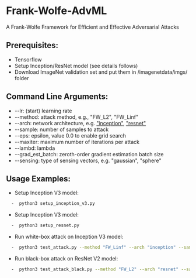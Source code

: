 # Frank-Wolfe-AdvML
A Frank-Wolfe Framework for Efficient and Effective Adversarial Attacks



## Prerequisites: 
* Tensorflow
* Setup Inception/ResNet model (see details follows)
* Download ImageNet validation set and put them in /imagenetdata/imgs/ folder

 
## Command Line Arguments:
* --lr: (start) learning rate 
* --method: attack method, e.g., "FW_L2", "FW_Linf"
* --arch: network architecture, e.g. ["inception"](https://arxiv.org/abs/1512.00567), ["resnet"](https://arxiv.org/abs/1603.05027) 
* --sample: number of samples to attack
* --eps: epsilon, value 0.0 to enable grid search
* --maxiter: maximum number of iterations per attack
* --lambd: lambda
* --grad_est_batch: zeroth-order gradient estimation batch size
* --sensing: type of sensing vectors, e.g. "gaussian", "sphere"


## Usage Examples:
* Setup Inception V3 model:
```bash
  -  python3 setup_inception_v3.py
```

* Setup Inception V3 model:
```bash
  -  python3 setup_resnet.py
```

* Run white-box attack on Inception V3 model:
```bash
  -  python3 test_attack.py --method "FW_Linf" --arch "inception" --sample 1 --eps 0.05 --lr 0.005 --lambd 5
```
* Run black-box attack on ResNet V2 model:
```bash
  -  python3 test_attack_black.py --method "FW_L2" --arch "resnet" --sample 500 --maxiter 1000 --eps 5 --lr 0.03 --lambd 30 --delta 0.001
```
 
